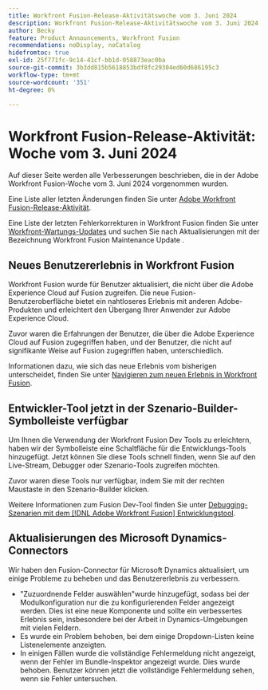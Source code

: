 ```yaml
---
title: Workfront Fusion-Release-Aktivitätswoche vom 3. Juni 2024
description: Workfront Fusion-Release-Aktivitätswoche vom 3. Juni 2024
author: Becky
feature: Product Announcements, Workfront Fusion
recommendations: noDisplay, noCatalog
hidefromtoc: true
exl-id: 25f771fc-9c14-41cf-bb1d-058873eac0ba
source-git-commit: 3b3dd815b5618853bdf8fc29304ed60d686195c3
workflow-type: tm+mt
source-wordcount: '351'
ht-degree: 0%

---
```


# Workfront Fusion-Release-Aktivität: Woche vom 3. Juni 2024

Auf dieser Seite werden alle Verbesserungen beschrieben, die in der Adobe Workfront Fusion-Woche vom 3. Juni 2024 vorgenommen wurden.

Eine Liste aller letzten Änderungen finden Sie unter [Adobe Workfront Fusion-Release-Aktivität](../../../product-announcements/product-releases/fusion-release-activity/fusion-release-activity.md).

Eine Liste der letzten Fehlerkorrekturen in Workfront Fusion finden Sie unter [Workfront-Wartungs-Updates](https://experienceleague.adobe.com/docs/workfront-known-issues/releases/current-updates.html) und suchen Sie nach Aktualisierungen mit der Bezeichnung Workfront Fusion Maintenance Update .

## Neues Benutzererlebnis in Workfront Fusion

Workfront Fusion wurde für Benutzer aktualisiert, die nicht über die Adobe Experience Cloud auf Fusion zugreifen. Die neue Fusion-Benutzeroberfläche bietet ein nahtloseres Erlebnis mit anderen Adobe-Produkten und erleichtert den Übergang Ihrer Anwender zur Adobe Experience Cloud.

Zuvor waren die Erfahrungen der Benutzer, die über die Adobe Experience Cloud auf Fusion zugegriffen haben, und der Benutzer, die nicht auf signifikante Weise auf Fusion zugegriffen haben, unterschiedlich.

Informationen dazu, wie sich das neue Erlebnis vom bisherigen unterscheidet, finden Sie unter [Navigieren zum neuen Erlebnis in Workfront Fusion](/help/quicksilver/workfront-fusion/get-started/new-fusion-ui.md).

## Entwickler-Tool jetzt in der Szenario-Builder-Symbolleiste verfügbar

Um Ihnen die Verwendung der Workfront Fusion Dev Tools zu erleichtern, haben wir der Symbolleiste eine Schaltfläche für die Entwicklungs-Tools hinzugefügt. Jetzt können Sie diese Tools schnell finden, wenn Sie auf den Live-Stream, Debugger oder Szenario-Tools zugreifen möchten.

Zuvor waren diese Tools nur verfügbar, indem Sie mit der rechten Maustaste in den Szenario-Builder klicken.

Weitere Informationen zum Fusion Dev-Tool finden Sie unter [Debugging-Szenarien mit dem [!DNL Adobe Workfront Fusion] Entwicklungstool](/help/quicksilver/workfront-fusion/scenarios/debug-scenarios-with-dev-tool.md).

## Aktualisierungen des Microsoft Dynamics-Connectors

Wir haben den Fusion-Connector für Microsoft Dynamics aktualisiert, um einige Probleme zu beheben und das Benutzererlebnis zu verbessern.

* &quot;Zuzuordnende Felder auswählen&quot;wurde hinzugefügt, sodass bei der Modulkonfiguration nur die zu konfigurierenden Felder angezeigt werden. Dies ist eine neue Komponente und sollte ein verbessertes Erlebnis sein, insbesondere bei der Arbeit in Dynamics-Umgebungen mit vielen Feldern.
* Es wurde ein Problem behoben, bei dem einige Dropdown-Listen keine Listenelemente anzeigten.
* In einigen Fällen wurde die vollständige Fehlermeldung nicht angezeigt, wenn der Fehler im Bundle-Inspektor angezeigt wurde. Dies wurde behoben. Benutzer können jetzt die vollständige Fehlermeldung sehen, wenn sie Fehler untersuchen.




